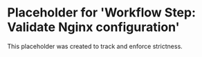 ﻿# Placeholder for 'Workflow Step: Validate Nginx configuration'
This placeholder was created to track and enforce strictness.
